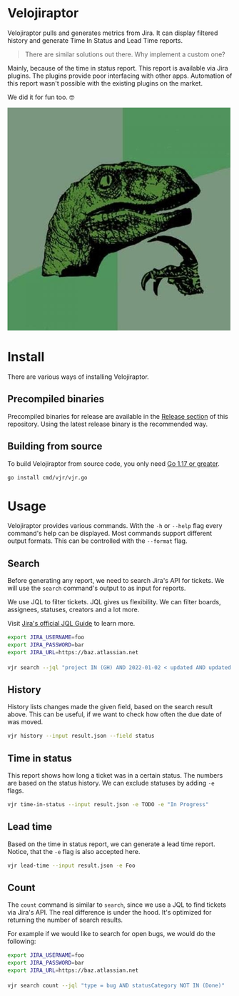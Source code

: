 # Velojiraptor

Velojiraptor pulls and generates metrics from Jira. It can display filtered history and generate 
Time In Status and Lead Time reports.

> There are similar solutions out there. Why implement a custom one? 

Mainly, because of the time in status report. This report is available via Jira plugins. The plugins provide poor 
interfacing with other apps. Automation of this report wasn't possible with the existing plugins on the market. 

We did it for fun too. 🤓

![](assets/philosoraptor.png)

# Install

There are various ways of installing Velojiraptor.

## Precompiled binaries

Precompiled binaries for release are available in the [Release section](https://github.com/project-a/velojiraptor/releases) 
of this repository. Using the latest release binary is the recommended way. 

## Building from source

To build Velojiraptor from source code, you only need [Go 1.17 or greater](https://golang.org/doc/install).

```bash
go install cmd/vjr/vjr.go
```

# Usage

Velojiraptor provides various commands. With the `-h` or `--help` flag every command's help can be displayed. Most 
commands support different output formats. This can be controlled with the `--format` flag. 

## Search

Before generating any report, we need to search Jira's API for tickets. We will use the `search` command's output to 
as input for reports. 

We use JQL to filter tickets. JQL gives us flexibility. We can filter boards, assignees, statuses, creators and a 
lot more.

Visit [Jira's official JQL Guide](https://www.atlassian.com/software/jira/guides/expand-jira/jql) to learn more. 

```bash
export JIRA_USERNAME=foo
export JIRA_PASSWORD=bar
export JIRA_URL=https://baz.atlassian.net

vjr search --jql "project IN (GH) AND 2022-01-02 < updated AND updated < 2022-01-15 AND statusCategory IN (Done)" > result.json 
```

## History

History lists changes made the given field, based on the search result above. This can be useful, if we want to check how
often the due date of was moved.

```bash
vjr history --input result.json --field status
```

## Time in status

This report shows how long a ticket was in a certain status. The numbers are based on the status history. We can exclude 
statuses by adding `-e` flags.

```bash
vjr time-in-status --input result.json -e TODO -e "In Progress"
```

## Lead time

Based on the time in status report, we can generate a lead time report. Notice, that the `-e` flag is also accepted 
here.

```bash
vjr lead-time --input result.json -e Foo
```

## Count 

The `count` command is similar to `search`, since we use a JQL to find tickets via Jira's API. The real difference is 
under the hood. It's optimized for returning the number of search results.

For example if we would like to search for open bugs, we would do the following:

```bash
export JIRA_USERNAME=foo
export JIRA_PASSWORD=bar
export JIRA_URL=https://baz.atlassian.net

vjr search count --jql "type = bug AND statusCategory NOT IN (Done)" 
```
